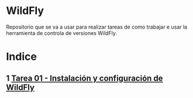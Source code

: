 # WildFly   
Repositorio que se va a usar para realizar tareas de como trabajar e usar la herramienta de controla de versiones WildFly.

# Indice
## 1 [Tarea 01 - Instalación y configuración de WildFly](Instalacion-wildfly-linux/Instalacion-wildfly-linux.md)





